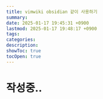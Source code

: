 ```yaml
---
title: vimwiki obsidian 같이 사용하기
summary: 
date: 2025-01-17 19:45:31 +0900
lastmod: 2025-01-17 19:48:17 +0900
tags: 
categories: 
description: 
showToc: true
tocOpen: true
---
```

# 작성중..
